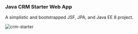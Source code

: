 
###  Java CRM Starter Web App

A simplistic and bootstrapped JSF, JPA, and Java EE 8 project.

![crm-starter](https://user-images.githubusercontent.com/44481508/78839213-9db6bc80-79bd-11ea-9cec-1fe40a977ab7.png)
